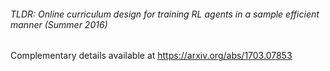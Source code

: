 ###### TLDR: Online curriculum design for training RL agents in a sample efficient manner (Summer 2016)

Complementary details available at https://arxiv.org/abs/1703.07853
